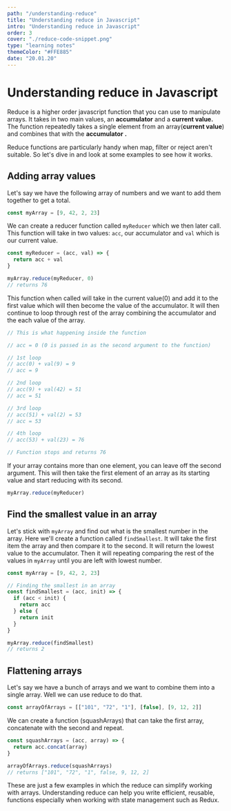 ```yaml
---
path: "/understanding-reduce"
title: "Understanding reduce in Javascript"
intro: "Understanding reduce in Javascript"
order: 3
cover: "./reduce-code-snippet.png"
type: "learning notes"
themeColor: "#FFE885"
date: "20.01.20"
---
```


# Understanding reduce in Javascript

Reduce is a higher order javascript function that you can use to manipulate arrays. It takes in two main values, an **accumulator** and a **current value.** The function repeatedly takes a single element from an array(**current value**) and combines that with the **accumulator** **.**

Reduce functions are particularly handy when map, filter or reject aren't suitable. So let's dive in and look at some examples to see how it works.

## Adding array values

Let's say we have the following array of numbers and we want to add them together to get a total.

```jsx
const myArray = [9, 42, 2, 23]
```

We can create a reducer function called `myReducer` which we then later call. This function will take in two values: `acc`, our accumulator and `val` which is our current value.

```jsx
const myReducer = (acc, val) => {
  return acc + val
}

myArray.reduce(myReducer, 0)
// returns 76
```

This function when called will take in the current value(0) and add it to the first value which will then become the value of the accumulator. It will then continue to loop through rest of the array combining the accumulator and the each value of the array.

```jsx
// This is what happening inside the function

// acc = 0 (0 is passed in as the second argument to the function)

// 1st loop
// acc(0) + val(9) = 9
// acc = 9

// 2nd loop
// acc(9) + val(42) = 51
// acc = 51

// 3rd loop
// acc(51) + val(2) = 53
// acc = 53

// 4th loop
// acc(53) + val(23) = 76

// Function stops and returns 76
```

If your array contains more than one element, you can leave off the second argument. This will then take the first element of an array as its starting value and start reducing with its second.

```jsx
myArray.reduce(myReducer)
```

## Find the smallest value in an array

Let's stick with `myArray` and find out what is the smallest number in the array. Here we'll create a function called `findSmallest`. It will take the first item the array and then compare it to the second. It will return the lowest value to the accumulator. Then it will repeating comparing the rest of the values in `myArray` until you are left with lowest number.

```jsx
const myArray = [9, 42, 2, 23]

// Finding the smallest in an array
const findSmallest = (acc, init) => {
  if (acc < init) {
    return acc
  } else {
    return init
  }
}

myArray.reduce(findSmallest)
// returns 2
```

## Flattening arrays

Let's say we have a bunch of arrays and we want to combine them into a single array. Well we can use reduce to do that.

```jsx
const arrayOfArrays = [["101", "72", "1"], [false], [9, 12, 2]]
```

We can create a function (squashArrays) that can take the first array, concatenate with the second and repeat.

```jsx
const squashArrays = (acc, array) => {
  return acc.concat(array)
}

arrayOfArrays.reduce(squashArrays)
// returns ["101", "72", "1", false, 9, 12, 2]
```

These are just a few examples in which the reduce can simplify working with arrays. Understanding reduce can help you write efficient, reusable, functions especially when working with state management such as Redux.

<br>
<br>
